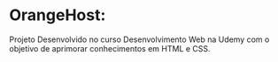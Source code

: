 # OrangeHost:

Projeto Desenvolvido no curso Desenvolvimento Web na Udemy com o objetivo de aprimorar conhecimentos em HTML e CSS.

